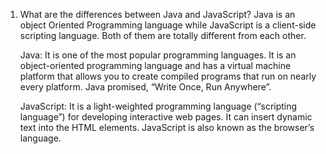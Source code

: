 1. What are the differences between Java and JavaScript?
    Java is an object Oriented Programming language while JavaScript is a client-side scripting language. Both of them are totally different from each other.

    Java: It is one of the most popular programming languages. It is an object-oriented programming language and has a virtual machine platform that allows you to create compiled programs that run on nearly every platform. Java promised, “Write Once, Run Anywhere”.
    
    JavaScript: It is a light-weighted programming language (“scripting language”) for developing interactive web pages. It can insert dynamic text into the HTML elements. JavaScript is also known as the browser’s language.